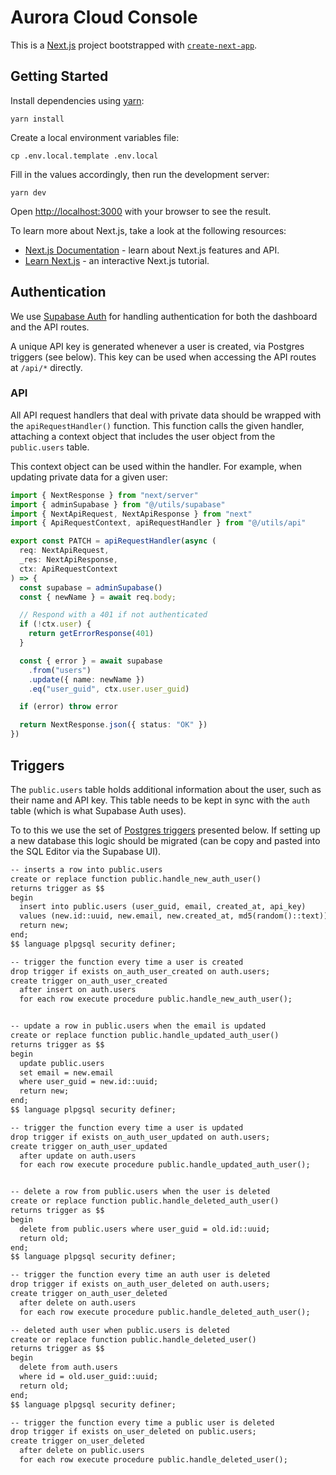 # Aurora Cloud Console

This is a [Next.js](https://nextjs.org/) project bootstrapped with [`create-next-app`](https://github.com/vercel/next.js/tree/canary/packages/create-next-app).

## Getting Started

Install dependencies using [yarn](https://classic.yarnpkg.com/):

```text
yarn install
```

Create a local environment variables file:

```text
cp .env.local.template .env.local
```

Fill in the values accordingly, then run the development server:

```text
yarn dev
```

Open [http://localhost:3000](http://localhost:3000) with your browser to see the result.

To learn more about Next.js, take a look at the following resources:

- [Next.js Documentation](https://nextjs.org/docs) - learn about Next.js features and API.
- [Learn Next.js](https://nextjs.org/learn) - an interactive Next.js tutorial.

## Authentication

We use [Supabase Auth](https://supabase.com/docs/guides/auth) for handling
authentication for both the dashboard and the API routes.

A unique API key is generated whenever a user is created, via Postgres triggers
(see below). This key can be used when accessing the API routes at `/api/*`
directly.

### API

All API request handlers that deal with private data should be wrapped with the
`apiRequestHandler()` function. This function calls the given handler,
attaching a context object that includes the user object from the `public.users`
table.

This context object can be used within the handler. For example, when updating
private data for a given user:

```ts
import { NextResponse } from "next/server"
import { adminSupabase } from "@/utils/supabase"
import { NextApiRequest, NextApiResponse } from "next"
import { ApiRequestContext, apiRequestHandler } from "@/utils/api"

export const PATCH = apiRequestHandler(async (
  req: NextApiRequest,
  _res: NextApiResponse,
  ctx: ApiRequestContext
) => {
  const supabase = adminSupabase()
  const { newName } = await req.body;

  // Respond with a 401 if not authenticated
  if (!ctx.user) {
    return getErrorResponse(401)
  }

  const { error } = await supabase
    .from("users")
    .update({ name: newName })
    .eq("user_guid", ctx.user.user_guid)

  if (error) throw error

  return NextResponse.json({ status: "OK" })
})
```

## Triggers

The `public.users` table holds additional information about the user, such
as their name and API key. This table needs to be kept in sync with  the `auth`
table (which is what Supabase Auth uses).

To to this we use the set of
[Postgres triggers](https://supabase.com/docs/guides/database/postgres/triggers)
presented below. If setting up a new database this logic should be migrated
(can be copy and pasted into the SQL Editor via the Supabase UI).

```txt
-- inserts a row into public.users
create or replace function public.handle_new_auth_user()
returns trigger as $$
begin
  insert into public.users (user_guid, email, created_at, api_key)
  values (new.id::uuid, new.email, new.created_at, md5(random()::text));
  return new;
end;
$$ language plpgsql security definer;

-- trigger the function every time a user is created
drop trigger if exists on_auth_user_created on auth.users;
create trigger on_auth_user_created
  after insert on auth.users
  for each row execute procedure public.handle_new_auth_user();


-- update a row in public.users when the email is updated
create or replace function public.handle_updated_auth_user()
returns trigger as $$
begin
  update public.users
  set email = new.email
  where user_guid = new.id::uuid;
  return new;
end;
$$ language plpgsql security definer;

-- trigger the function every time a user is updated
drop trigger if exists on_auth_user_updated on auth.users;
create trigger on_auth_user_updated
  after update on auth.users
  for each row execute procedure public.handle_updated_auth_user();


-- delete a row from public.users when the user is deleted
create or replace function public.handle_deleted_auth_user()
returns trigger as $$
begin
  delete from public.users where user_guid = old.id::uuid;
  return old;
end;
$$ language plpgsql security definer;

-- trigger the function every time an auth user is deleted
drop trigger if exists on_auth_user_deleted on auth.users;
create trigger on_auth_user_deleted
  after delete on auth.users
  for each row execute procedure public.handle_deleted_auth_user();

-- deleted auth user when public.users is deleted
create or replace function public.handle_deleted_user()
returns trigger as $$
begin
  delete from auth.users
  where id = old.user_guid::uuid;
  return old;
end;
$$ language plpgsql security definer;

-- trigger the function every time a public user is deleted
drop trigger if exists on_user_deleted on public.users;
create trigger on_user_deleted
  after delete on public.users
  for each row execute procedure public.handle_deleted_user();
```
